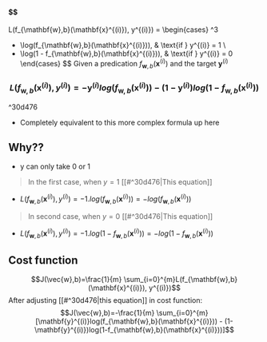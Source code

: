 #### $$
L(f_{\mathbf{w},b}(\mathbf{x}^{(i)}), y^{(i)}) =
\begin{cases} ^3
- \log(f_{\mathbf{w},b}(\mathbf{x}^{(i)})), & \text{if } y^{(i)} = 1 \\
- \log(1 - f_{\mathbf{w},b}(\mathbf{x}^{(i)})), & \text{if } y^{(i)} = 0
\end{cases}
$$
Given a predication  $f_{\mathbf{w},b}(\mathbf{x}^{(i)})$ and the target $\mathbf{y}^{(i)}$ 
### $$L(f_{\mathbf{w},b}(\mathbf{x}^{(i)}), y^{(i)}) = -\mathbf{y}^{(i)}log(f_{\mathbf{w},b}(\mathbf{x}^{(i)})) - (1-\mathbf{y}^{(i)})log(1-f_{\mathbf{w},b}(\mathbf{x}^{(i)}))$$

^30d476

- Completely equivalent to this more complex formula up here

## Why?? 
- y can only take 0 or 1
> In the first case, when $y=1$ [[#^30d476|This equation]]
- $L(f_{\mathbf{w},b}(\mathbf{x}^{(i)}), y^{(i)}) = -1.log(f_{\mathbf{w},b}(\mathbf{x}^{(i)}))=-log(f_{\mathbf{w},b}(\mathbf{x}^{(i)}))$ 
> In second case, when $y=0$  [[#^30d476|This equation]] 
-  $L(f_{\mathbf{w},b}(\mathbf{x}^{(i)}), y^{(i)}) = -1.log(1-f_{\mathbf{w},b}(\mathbf{x}^{(i)}))=-log(1-f_{\mathbf{w},b}(\mathbf{x}^{(i)}))$ 

## Cost function 
$$J(\vec{w},b)=\frac{1}{m} \sum_{i=0}^{m}L(f_{\mathbf{w},b}(\mathbf{x}^{(i)}), y^{(i)})$$
After adjusting [[#^30d476|this equation]] in cost function:
$$J(\vec{w},b)=-\frac{1}{m} \sum_{i=0}^{m}[\mathbf{y}^{(i)}log(f_{\mathbf{w},b}(\mathbf{x}^{(i)})) - (1-\mathbf{y}^{(i)})log(1-f_{\mathbf{w},b}(\mathbf{x}^{(i)}))]$$
